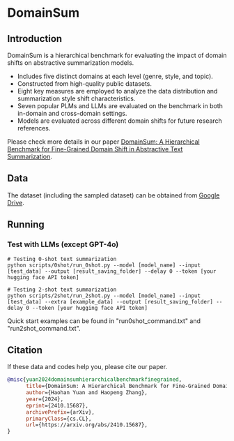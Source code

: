# DomainSum

## Introduction

DomainSum is a hierarchical benchmark for evaluating the impact of domain shifts on abstractive summarization models.
- Includes five distinct domains at each level (genre, style, and topic).
- Constructed from high-quality public datasets.
- Eight key measures are employed to analyze the data distribution and summarization style shift characteristics.
- Seven popular PLMs and LLMs are evaluated on the benchmark in both in-domain and cross-domain settings.
- Models are evaluated across different domain shifts for future research references.

Please check more details in our paper [DomainSum: A Hierarchical Benchmark for Fine-Grained Domain Shift in Abstractive Text Summarization](https://arxiv.org/abs/2410.15687).

## Data

The dataset (including the sampled dataset) can be obtained from [Google Drive](https://drive.google.com/drive/folders/1rNp8PZg9iADISCjApvP4LY9oCbR0wbi0?usp=sharing).

## Running

### Test with LLMs (except GPT-4o)

```
# Testing 0-shot text summarization
python scripts/0shot/run_0shot.py --model [model_name] --input [test_data] --output [result_saving_folder] --delay 0 --token [your hugging face API token]

# Testing 2-shot text summarization
python scripts/2shot/run_2shot.py --model [model_name] --input [test_data] --extra [example_data] --output [result_saving_folder] --delay 0 --token [your hugging face API token]
```
Quick start examples can be found in "run0shot_command.txt" and "run2shot_command.txt".

## Citation

If these data and codes help you, please cite our paper.

```bib
@misc{yuan2024domainsumhierarchicalbenchmarkfinegrained,
      title={DomainSum: A Hierarchical Benchmark for Fine-Grained Domain Shift in Abstractive Text Summarization}, 
      author={Haohan Yuan and Haopeng Zhang},
      year={2024},
      eprint={2410.15687},
      archivePrefix={arXiv},
      primaryClass={cs.CL},
      url={https://arxiv.org/abs/2410.15687}, 
}
```
